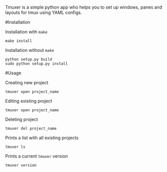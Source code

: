 Tmuxer is a simple python app who helps you to set up windows, panes and layouts for tmux using YAML configs.

#Installation

Installation with `make`

    make install

Installation without `make`

    python setup.py build
    sudo python setup.py install 

#Usage

Creating new project

    tmuxer open project_name

Editing existing project

    tmuxer open project_name

Deleting project

    tmuxer del project_name

Prints a list with all existing projects

    tmuxer ls

Prints a current `tmuxer` version

    tmuxer version
